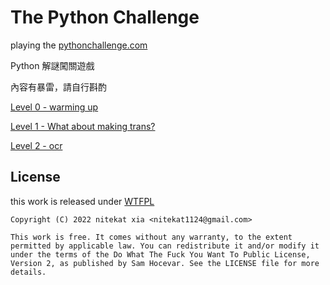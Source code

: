 # The Python Challenge

playing the [pythonchallenge.com](http://www.pythonchallenge.com/)

Python 解謎闖關遊戲

內容有暴雷，請自行斟酌

[Level 0 - warming up](00_warming_up.ipynb)

[Level 1 - What about making trans?](01_what_about_making_trans.ipynb)

[Level 2 - ocr](02_ocr.ipynb)

## License

this work is released under [WTFPL](http://www.wtfpl.net/)

```
Copyright (C) 2022 nitekat xia <nitekat1124@gmail.com>

This work is free. It comes without any warranty, to the extent
permitted by applicable law. You can redistribute it and/or modify it
under the terms of the Do What The Fuck You Want To Public License,
Version 2, as published by Sam Hocevar. See the LICENSE file for more details.
```
